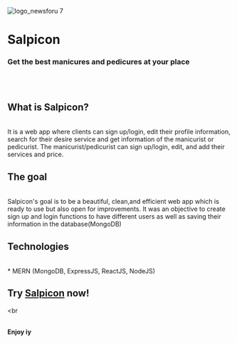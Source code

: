 ![logo_newsforu 7](https://res.cloudinary.com/mangonando/image/upload/v1628604517/salpicon-banner_hjyfvd.png)

# Salpicon

### Get the best manicures and pedicures at your place

<br><br>

## What is Salpicon?
<br>
It is a web app where clients can sign up/login, edit their profile information, search for their desire service and get information of the manicurist or pedicurist.
The manicurist/pedicurist can sign up/login, edit, and add their services and price.
<br>

## The goal
<br>
Salpicon's goal is to be a beautiful, clean,and efficient web app which is ready to use but also open for improvements. It was an objective to create sign up and login functions to have different users as well as saving their information in the database(MongoDB)
<br>

## Technologies
<br>
* MERN (MongoDB, ExpressJS, ReactJS, NodeJS)
<br>


## Try [Salpicon](http://salpicon.herokuapp.com/) now!
<br

<br>
<b>Enjoy iy<b>